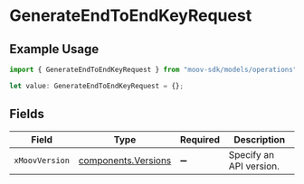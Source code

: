 # GenerateEndToEndKeyRequest

## Example Usage

```typescript
import { GenerateEndToEndKeyRequest } from "moov-sdk/models/operations";

let value: GenerateEndToEndKeyRequest = {};
```

## Fields

| Field                                                      | Type                                                       | Required                                                   | Description                                                |
| ---------------------------------------------------------- | ---------------------------------------------------------- | ---------------------------------------------------------- | ---------------------------------------------------------- |
| `xMoovVersion`                                             | [components.Versions](../../models/components/versions.md) | :heavy_minus_sign:                                         | Specify an API version.                                    |